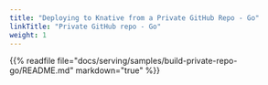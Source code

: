 ```yaml
---
title: "Deploying to Knative from a Private GitHub Repo - Go"
linkTitle: "Private GitHub repo - Go"
weight: 1
---
```


{{% readfile file="docs/serving/samples/build-private-repo-go/README.md" markdown="true" %}}
